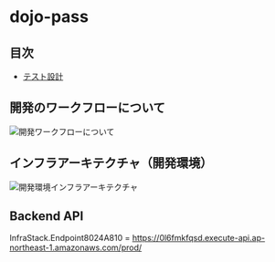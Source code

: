 # dojo-pass

## 目次

- [テスト設計](/documents/ADR/005_テスト設計.md)

## 開発のワークフローについて

<img alt="開発ワークフローについて" src="/documents/images/github_workflow.jpg">

## インフラアーキテクチャ（開発環境）

<img alt="開発環境インフラアーキテクチャ" src="/documents/images/architecture_dev.jpg">

## Backend API

InfraStack.Endpoint8024A810 = <https://0l6fmkfqsd.execute-api.ap-northeast-1.amazonaws.com/prod/>
